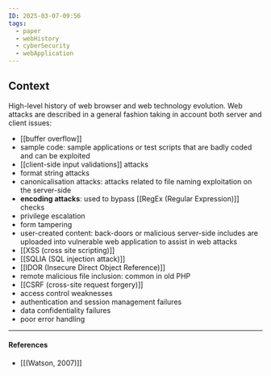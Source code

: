 ```yaml
---
ID: 2025-03-07-09:56
tags:
  - paper
  - webHistory
  - cyberSecurity
  - webApplication
---
```

## Context

High-level history of web browser and web technology evolution. Web attacks are described in a general fashion taking in account both server and client issues:
- [[buffer overflow]]
- sample code: sample applications or test scripts that are badly coded and can be exploited
- [[client-side input validations]] attacks
- format string attacks
- canonicalisation attacks: attacks related to file naming exploitation on the server-side
- **encoding attacks**: used to bypass [[RegEx (Regular Expression)]] checks
- privilege escalation
- form tampering
- user-created content: back-doors or malicious server-side includes are uploaded into vulnerable web application to assist in web attacks
- [[XSS (cross site scripting)]]
- [[SQLIA (SQL injection attack)]]
- [[IDOR (Insecure Direct Object Reference)]]
- remote malicious file inclusion: common in old PHP
- [[CSRF (cross-site request forgery)]]
- access control weaknesses
- authentication and session management failures
- data confidentiality failures
- poor error handling

---
#### References
- [[(Watson, 2007)]]